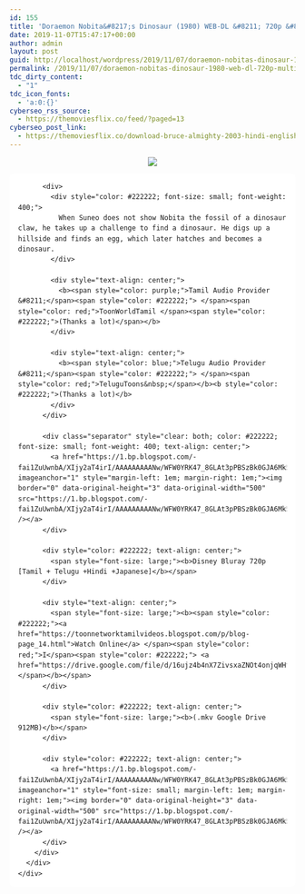 ```yaml
---
id: 155
title: 'Doraemon Nobita&#8217;s Dinosaur (1980) WEB-DL &#8211; 720p &#8211; Multi Aud [Tamil +Telugu +Hindi +Japanese] &#8211; x264 &#8211; 900MB'
date: 2019-11-07T15:47:17+00:00
author: admin
layout: post
guid: http://localhost/wordpress/2019/11/07/doraemon-nobitas-dinosaur-1980-web-dl-720p-multi-aud-tamil-telugu-hindi-japanese-x264-900mb/
permalink: /2019/11/07/doraemon-nobitas-dinosaur-1980-web-dl-720p-multi-aud-tamil-telugu-hindi-japanese-x264-900mb/
tdc_dirty_content:
  - "1"
tdc_icon_fonts:
  - 'a:0:{}'
cyberseo_rss_source:
  - https://themoviesflix.co/feed/?paged=13
cyberseo_post_link:
  - https://themoviesflix.co/download-bruce-almighty-2003-hindi-english-480p-720p-1080p/
---
```

<div dir="ltr" style="text-align: left;" trbidi="on">
  <div class="separator" style="clear: both; text-align: center;">
    <a href="https://1.bp.blogspot.com/-2CmfCP-gBuA/XSnjYTOzYjI/AAAAAAAAAl8/ca7vYfxR6Qw9kfrqHzxbGVv0WUqywPZhQCLcBGAs/s1600/Doraemon.full.453989.jpg" imageanchor="1" style="margin-left: 1em; margin-right: 1em;"><img border="0" data-original-height="768" data-original-width="1024" src="https://1.bp.blogspot.com/-2CmfCP-gBuA/XSnjYTOzYjI/AAAAAAAAAl8/ca7vYfxR6Qw9kfrqHzxbGVv0WUqywPZhQCLcBGAs/s1600/Doraemon.full.453989.jpg" /></a>
  </div>
  
  <div class="mod" data-hveid="CAkQAA" data-md="50" data-ved="2ahUKEwjg2Y_bhrLjAhXMQY8KHTPMBpMQkCkwFHoECAkQAA" lang="en-IN" style="background-color: white; border-radius: 8px; clear: none; font-family: arial, sans-serif; font-style: normal; letter-spacing: normal; line-height: 1.54; padding-left: 15px; padding-right: 15px; padding-top: 0px; text-align: left; text-indent: 0px; text-transform: none; white-space: normal; word-spacing: 0px;">
    <div class="PZPZlf hb8SAc kno-fb-ctx" data-attrid="description" data-hveid="CAkQAQ" data-ved="2ahUKEwjg2Y_bhrLjAhXMQY8KHTPMBpMQziAoADAUegQICRAB" style="margin: 13px 0px; overflow: hidden;">
      <div class="r-idG9FO1NgQlI" jsl="$t t-oF0h478wPRI;$x 0;">
        <div class="kno-rdesc r-i0lnGWFYP4hA" data-rtid="i0lnGWFYP4hA" jsaction="sngtp:r.Eddvt4h-GI8;tp_btn:r.Eddvt4h-GI8" jsl="$t t-JgTEvN6zUII;$x 0;">
          <h3 class="bNg8Rb" style="clip: rect(1px, 1px, 1px, 1px); color: #222222; font-size: medium; font-weight: normal; height: 1px; margin: 0px; overflow: hidden; padding: 0px; position: absolute; white-space: nowrap; width: 1px; z-index: -1000;">
            Description
          </h3>
          
          <div>
            <div style="color: #222222; font-size: small; font-weight: 400;">
              When Suneo does not show Nobita the fossil of a dinosaur claw, he takes up a challenge to find a dinosaur. He digs up a hillside and finds an egg, which later hatches and becomes a dinosaur.
            </div>
            
            <div style="text-align: center;">
              <b><span style="color: purple;">Tamil Audio Provider &#8211;</span><span style="color: #222222;"> </span><span style="color: red;">ToonWorldTamil </span><span style="color: #222222;">(Thanks a lot)</span></b>
            </div>
            
            <div style="text-align: center;">
              <b><span style="color: blue;">Telugu Audio Provider &#8211;</span><span style="color: #222222;"> </span><span style="color: red;">TeluguToons&nbsp;</span></b><b style="color: #222222;">(Thanks a lot)</b>
            </div>
          </div>
          
          <div class="separator" style="clear: both; color: #222222; font-size: small; font-weight: 400; text-align: center;">
            <a href="https://1.bp.blogspot.com/-fai1ZuUwnbA/XIjy2aT4irI/AAAAAAAAANw/WFW0YRK47_8GLAt3pPBSzBk0GJA6Mk5fgCPcBGAYYCw/s1600/torrborder.gif" imageanchor="1" style="margin-left: 1em; margin-right: 1em;"><img border="0" data-original-height="3" data-original-width="500" src="https://1.bp.blogspot.com/-fai1ZuUwnbA/XIjy2aT4irI/AAAAAAAAANw/WFW0YRK47_8GLAt3pPBSzBk0GJA6Mk5fgCPcBGAYYCw/s1600/torrborder.gif" /></a>
          </div>
          
          <div style="color: #222222; text-align: center;">
            <span style="font-size: large;"><b>Disney Bluray 720p [Tamil + Telugu +Hindi +Japanese]</b></span>
          </div>
          
          <div style="text-align: center;">
            <span style="font-size: large;"><b><span style="color: #222222;"><a href="https://toonnetworktamilvideos.blogspot.com/p/blog-page_14.html">Watch Online</a> </span><span style="color: red;">I</span><span style="color: #222222;"> <a href="https://drive.google.com/file/d/16ujz4b4nX7ZivsxaZNOt4onjqWHtIQrH/view">Download</a></span></b></span>
          </div>
          
          <div style="color: #222222; text-align: center;">
            <span style="font-size: large;"><b>(.mkv Google Drive 912MB)</b></span>
          </div>
          
          <div style="color: #222222; text-align: center;">
            <a href="https://1.bp.blogspot.com/-fai1ZuUwnbA/XIjy2aT4irI/AAAAAAAAANw/WFW0YRK47_8GLAt3pPBSzBk0GJA6Mk5fgCPcBGAYYCw/s1600/torrborder.gif" imageanchor="1" style="font-size: small; margin-left: 1em; margin-right: 1em;"><img border="0" data-original-height="3" data-original-width="500" src="https://1.bp.blogspot.com/-fai1ZuUwnbA/XIjy2aT4irI/AAAAAAAAANw/WFW0YRK47_8GLAt3pPBSzBk0GJA6Mk5fgCPcBGAYYCw/s1600/torrborder.gif" /></a>
          </div>
        </div>
      </div>
    </div>
  </div>
</div>